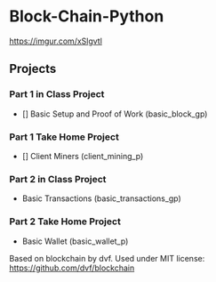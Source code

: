# Block-Chain-Python
https://imgur.com/xSlgvtl

## Projects

### Part 1 in Class Project
* [] Basic Setup and Proof of Work (basic_block_gp)

### Part 1 Take Home Project
* [] Client Miners (client_mining_p)

### Part 2 in Class Project
* Basic Transactions (basic_transactions_gp)

### Part 2 Take Home Project
* Basic Wallet (basic_wallet_p)

Based on blockchain by dvf.  Used under MIT license:  https://github.com/dvf/blockchain
